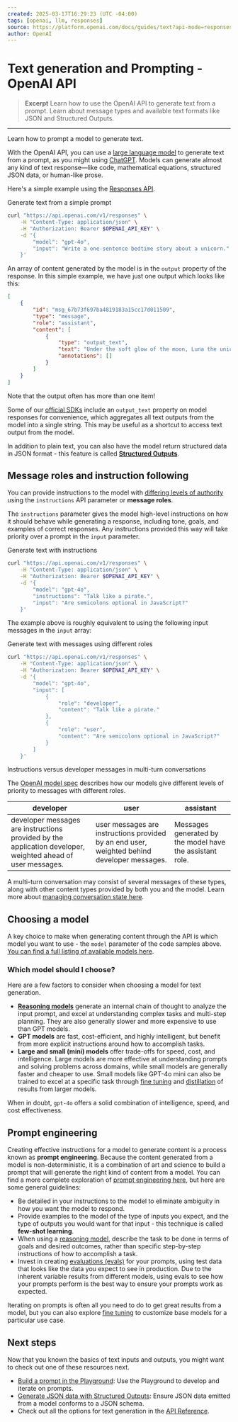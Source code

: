 ```yaml
---
created: 2025-03-17T16:29:23 (UTC -04:00)
tags: [openai, llm, responses]
source: https://platform.openai.com/docs/guides/text?api-mode=responses
author: OpenAI
---
```


# Text generation and Prompting - OpenAI API

> **Excerpt**
> Learn how to use the OpenAI API to generate text from a prompt. Learn about message types and available text formats like JSON and Structured Outputs.

---
Learn how to prompt a model to generate text.

With the OpenAI API, you can use a [large language model](https://platform.openai.com/docs/models) to generate text from a prompt, as you might using [ChatGPT](https://chatgpt.com/). Models can generate almost any kind of text response—like code, mathematical equations, structured JSON data, or human-like prose.

Here's a simple example using the [Responses API](https://platform.openai.com/docs/api-reference/responses).

Generate text from a simple prompt

```bash
curl "https://api.openai.com/v1/responses" \
    -H "Content-Type: application/json" \
    -H "Authorization: Bearer $OPENAI_API_KEY" \
    -d '{
        "model": "gpt-4o",
        "input": "Write a one-sentence bedtime story about a unicorn."
    }'
```

An array of content generated by the model is in the `output` property of the response. In this simple example, we have just one output which looks like this:

```json
[
    {
        "id": "msg_67b73f697ba4819183a15cc17d011509",
        "type": "message",
        "role": "assistant",
        "content": [
            {
                "type": "output_text",
                "text": "Under the soft glow of the moon, Luna the unicorn danced through fields of twinkling stardust, leaving trails of dreams for every child asleep.",
                "annotations": []
            }
        ]
    }
]
```

Note that the output often has more than one item!

Some of our [official SDKs](https://platform.openai.com/docs/libraries) include an `output_text` property on model responses for convenience, which aggregates all text outputs from the model into a single string. This may be useful as a shortcut to access text output from the model.

In addition to plain text, you can also have the model return structured data in JSON format - this feature is called [**Structured Outputs**](https://platform.openai.com/docs/guides/structured-outputs).

## Message roles and instruction following

You can provide instructions to the model with [differing levels of authority](https://model-spec.openai.com/2025-02-12.html#chain_of_command) using the `instructions` API parameter or **message roles**.

The `instructions` parameter gives the model high-level instructions on how it should behave while generating a response, including tone, goals, and examples of correct responses. Any instructions provided this way will take priority over a prompt in the `input` parameter.

Generate text with instructions

```bash
curl "https://api.openai.com/v1/responses" \
    -H "Content-Type: application/json" \
    -H "Authorization: Bearer $OPENAI_API_KEY" \
    -d '{
        "model": "gpt-4o",
        "instructions": "Talk like a pirate.",
        "input": "Are semicolons optional in JavaScript?"
    }'
```

The example above is roughly equivalent to using the following input messages in the `input` array:

Generate text with messages using different roles

```bash
curl "https://api.openai.com/v1/responses" \
    -H "Content-Type: application/json" \
    -H "Authorization: Bearer $OPENAI_API_KEY" \
    -d '{
        "model": "gpt-4o",
        "input": [
            {
                "role": "developer",
                "content": "Talk like a pirate."
            },
            {
                "role": "user",
                "content": "Are semicolons optional in JavaScript?"
            }
        ]
    }'
```

Instructions versus developer messages in multi-turn conversations

The [OpenAI model spec](https://model-spec.openai.com/2025-02-12.html#chain_of_command) describes how our models give different levels of priority to messages with different roles.

|                                                  developer                                                  |                                            user                                             |                        assistant                         |
|-------------------------------------------------------------------------------------------------------------|---------------------------------------------------------------------------------------------|----------------------------------------------------------|
| developer messages are instructions provided by the application developer, weighted ahead of user messages. | user messages are instructions provided by an end user, weighted behind developer messages. | Messages generated by the model have the assistant role. |

A multi-turn conversation may consist of several messages of these types, along with other content types provided by both you and the model. Learn more about [managing conversation state here](https://platform.openai.com/docs/guides/conversation-state).

## Choosing a model

A key choice to make when generating content through the API is which model you want to use - the `model` parameter of the code samples above. [You can find a full listing of available models here](https://platform.openai.com/docs/models).

### Which model should I choose?

Here are a few factors to consider when choosing a model for text generation.

-   **[Reasoning models](https://platform.openai.com/docs/guides/reasoning)** generate an internal chain of thought to analyze the input prompt, and excel at understanding complex tasks and multi-step planning. They are also generally slower and more expensive to use than GPT models.
-   **GPT models** are fast, cost-efficient, and highly intelligent, but benefit from more explicit instructions around how to accomplish tasks.
-   **Large and small (mini) models** offer trade-offs for speed, cost, and intelligence. Large models are more effective at understanding prompts and solving problems across domains, while small models are generally faster and cheaper to use. Small models like GPT-4o mini can also be trained to excel at a specific task through [fine tuning](https://platform.openai.com/docs/guides/fine-tuning) and [distillation](https://platform.openai.com/docs/guides/distillation) of results from larger models.

When in doubt, `gpt-4o` offers a solid combination of intelligence, speed, and cost effectiveness.

## Prompt engineering

Creating effective instructions for a model to generate content is a process known as **prompt engineering**. Because the content generated from a model is non-deterministic, it is a combination of art and science to build a prompt that will generate the right kind of content from a model. You can find a more complete exploration of [prompt engineering here](https://platform.openai.com/docs/guides/prompt-engineering), but here are some general guidelines:

-   Be detailed in your instructions to the model to eliminate ambiguity in how you want the model to respond.
-   Provide examples to the model of the type of inputs you expect, and the type of outputs you would want for that input - this technique is called **few-shot learning**.
-   When using a [reasoning model](https://platform.openai.com/docs/guides/reasoning), describe the task to be done in terms of goals and desired outcomes, rather than specific step-by-step instructions of how to accomplish a task.
-   Invest in creating [evaluations (evals)](https://platform.openai.com/docs/guides/evals) for your prompts, using test data that looks like the data you expect to see in production. Due to the inherent variable results from different models, using evals to see how your prompts perform is the best way to ensure your prompts work as expected.

Iterating on prompts is often all you need to do to get great results from a model, but you can also explore [fine tuning](https://platform.openai.com/docs/guides/fine-tuning) to customize base models for a particular use case.

## Next steps

Now that you known the basics of text inputs and outputs, you might want to check out one of these resources next.

- [Build a prompt in the Playground](https://platform.openai.com/playground): Use the Playground to develop and iterate on prompts.
- [Generate JSON data with Structured Outputs](https://platform.openai.com/docs/guides/structured-outputs): Ensure JSON data emitted from a model conforms to a JSON schema.
- Check out all the options for text generation in the [API Reference](https://platform.openai.com/docs/api-reference/responses).
